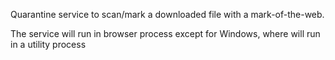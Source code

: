 Quarantine service to scan/mark a downloaded file with a mark-of-the-web.

The service will run in browser process except for Windows, where will run in a
utility process
